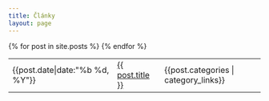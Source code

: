 ```yaml
---
title: Články
layout: page
---
```



<section>
  <table>
        {% for post in site.posts %}
        <tr>
            <td><i class="icon-clock"></i> <time datetime="{{post.date|date:"%F"}}">{{post.date|date:"%b %d, %Y"}}</time></td>  
            <td><a href="{{site.baseurl}}{{ post.url }}">{{ post.title }}</a></td>
            <td><span class="category"><i class="icon-tag"></i> {{post.categories | category_links}}</span></td>
        </tr>
	{% endfor %}
  </table>
</section>
